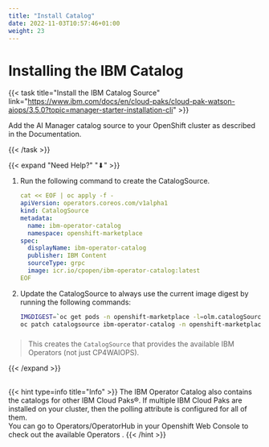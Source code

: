 ```yaml
---
title: "Install Catalog"
date: 2022-11-03T10:57:46+01:00
weight: 23
---
```


# Installing the IBM Catalog




{{< task title="Install the IBM Catalog Source" link="https://www.ibm.com/docs/en/cloud-paks/cloud-pak-watson-aiops/3.5.0?topic=manager-starter-installation-cli" >}}



Add the AI Manager catalog source to your OpenShift cluster as described in the Documentation.

{{< /task >}}


{{< expand "Need Help?" "⬇" >}}

1. Run the following command to create the CatalogSource.

   ```yaml
   cat << EOF | oc apply -f -
   apiVersion: operators.coreos.com/v1alpha1
   kind: CatalogSource
   metadata:
     name: ibm-operator-catalog
     namespace: openshift-marketplace
   spec:
     displayName: ibm-operator-catalog
     publisher: IBM Content
     sourceType: grpc
     image: icr.io/cpopen/ibm-operator-catalog:latest
   EOF
   ```
   
1. Update the CatalogSource to always use the current image digest by running the following commands:

   ```bash
   IMGDIGEST=`oc get pods -n openshift-marketplace -l=olm.catalogSource=ibm-operator-catalog --no-headers -o=jsonpath="{.items[0].status.containerStatuses[0].imageID}" -n openshift-marketplace` && \
   oc patch catalogsource ibm-operator-catalog -n openshift-marketplace --type=json -p "[{ "op": "test", "path": "/spec/image", "value": "\"icr.io/cpopen/ibm-operator-catalog:latest\"" }, { "op": "replace", "path": "/spec/image", "value": "\"$IMGDIGEST\"" }]"
   ```

###

> This creates the `CatalogSource` that provides the available IBM Operators (not just CP4WAIOPS). 


{{< /expand >}}

##

{{< hint type=info title="Info" >}}
The IBM Operator Catalog also contains the catalogs for other IBM Cloud Paks®. If multiple IBM Cloud Paks are installed on your cluster, then the polling attribute is configured for all of them.\
You can go to Operators/OperatorHub in your Openshift Web Console to check out the available Operators .
{{< /hint >}}